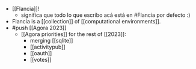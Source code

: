 - [[Flancia]]!
  - significa que todo lo que escribo acá está en #Flancia por defecto :)
- Flancia is a [[collection]] of [[computational environments]].
- #push [[Agora 2023]]
  - [[Agora priorities]] for the rest of [[2023]]:
    - merging [[sqlite]]
    - [[activitypub]]
    - [[oauth]]
    - [[votes]]
